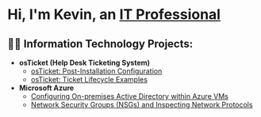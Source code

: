 <h1>Hi, I'm Kevin, an <a href="https://linkedin.com/in/Kevin">IT Professional</a></h1>

<h2>👨‍💻 Information Technology Projects:</h2>

- <b>osTicket (Help Desk Ticketing System)</b>
  - [osTicket: Post-Installation Configuration](https://github.com/KevinP-crypto/post-install-config)
  - [osTicket: Ticket Lifecycle Examples](https://github.com/KevinP-crypto/ticket-lifecycle)
- <b>Microsoft Azure</b>
  - [Configuring On-premises Active Directory within Azure VMs](https://github.com/KevinP-crypto/configure-ad)
  - [Network Security Groups (NSGs) and Inspecting Network Protocols](https://github.com/KevinP-crypto/azure-network-protocols)

